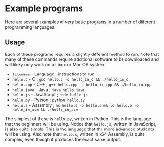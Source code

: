 # Example programs
Here are several examples of *very* basic programs in a number of different programming languages.

## Usage
Each of these programs requires a slightly different method to run. Note that many of these commands require additional software to be downloaded and will likely only work on a Linux or Mac OS system.

* `filename` - Language ; instructions to run
* `hello.c` - C ; `gcc hello.c -o hello_in_c && ./hello_in_c`
* `hello.cpp` - C++ ; `g++ hello.cpp -o hello_in_cpp && ./hello_in_cpp`
* `hello.java` - Java ; `java hello.java`
* `hello.js` - JavaScript ; `node hello.js`
* `hello.py` - Python ; `python hello.py`
* `hello.s` - Assembly ; `as hello.s -o hello.o && ld hello.o -o hello_in_asm && ./hello_in_asm`

The simplest of these is `hello.py`, written in Python. This is the language that the beginners will be using. Notice that `hello.js`, written in JavaScript, is also quite simple. This is the language that the more advanced students will be using. Also note that `hello.s`, written in x64 Assembly, is quite complex, even though it produces the exact same output.